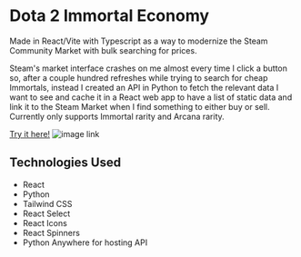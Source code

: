 # Dota 2 Immortal Economy

Made in React/Vite with Typescript as a way to modernize the Steam Community Market with bulk searching for prices. 

Steam's market interface crashes on me almost every time I click a button so, after a couple hundred refreshes while trying to search for cheap Immortals, instead I created an API in Python to fetch the relevant data I want to see and cache it in a React web app to have a list of static data and link it to the Steam Market when I find something to either buy or sell. Currently only supports Immortal rarity and Arcana rarity. 

[Try it here!](https://immortal-economy.vercel.app/)
![image link](https://i.imgur.com/qsfuzq6.png)

## Technologies Used

- React
- Python
- Tailwind CSS
- React Select
- React Icons
- React Spinners
- Python Anywhere for hosting API

